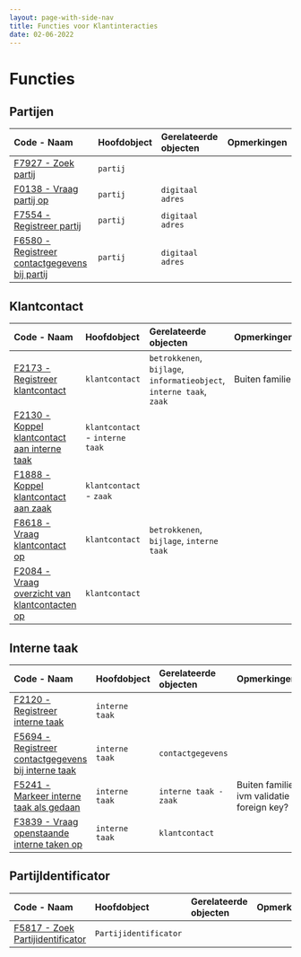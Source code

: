 ```yaml
---
layout: page-with-side-nav
title: Functies voor Klantinteracties
date: 02-06-2022
---
```


# Functies

## Partijen

| Code - Naam | Hoofdobject | Gerelateerde objecten | Opmerkingen |
| :--- | :--- | :--- | :--- |
| [F7927 - Zoek partij](./artefacten/7927.md) | `partij` | | |
| [F0138 - Vraag partij op](./artefacten/0138.md) | `partij` | `digitaal adres` |
| [F7554 - Registreer partij](./artefacten/7554.md) | `partij` | `digitaal adres` |
| [F6580 - Registreer contactgegevens bij partij](./artefacten/6580.md) | `partij` | `digitaal adres` |

## Klantcontact

| Code - Naam | Hoofdobject | Gerelateerde objecten | Opmerkingen |
| :--- | :--- | :--- | :--- |
| [F2173 - Registreer klantcontact](./artefacten/2173.md) | `klantcontact` | `betrokkenen`, `bijlage`, `informatieobject`, `interne taak`, `zaak` | Buiten familie |
| [F2130 - Koppel klantcontact aan interne taak](./artefacten/2130.md) | `klantcontact` - `interne taak` | | |
| [F1888 - Koppel klantcontact aan zaak](./artefacten/1888.md) | `klantcontact` - `zaak` | | |
| [F8618 - Vraag klantcontact op](./artefacten/8618.md) | `klantcontact` | `betrokkenen`, `bijlage`, `interne taak` | |
| [F2084 - Vraag overzicht van klantcontacten op](./artfacten/2084.md) | `klantcontact` | | |

## Interne taak

| Code - Naam | Hoofdobject | Gerelateerde objecten | Opmerkingen |
| :--- | :--- | :--- | :--- |
| [F2120 - Registreer interne taak](./artefacten/2120.md) | `interne taak` | | |
| [F5694 - Registreer contactgegevens bij interne taak](./artefacten/5694.md) | `interne taak` | `contactgegevens` | |
| [F5241 - Markeer interne taak als gedaan](./artefacten/5241.md)  | `interne taak` | `interne taak - zaak` | Buiten familie ivm validatie foreign key? |
| [F3839 - Vraag openstaande interne taken op](./artefacten/3839.md) | `interne taak` | `klantcontact` | |

## PartijIdentificator

| Code - Naam | Hoofdobject | Gerelateerde objecten | Opmerkingen |
| :--- | :--- | :--- | :--- |
| [F5817 - Zoek Partijidentificator](./artefacten/5817.md) | `Partijidentificator` | | |
